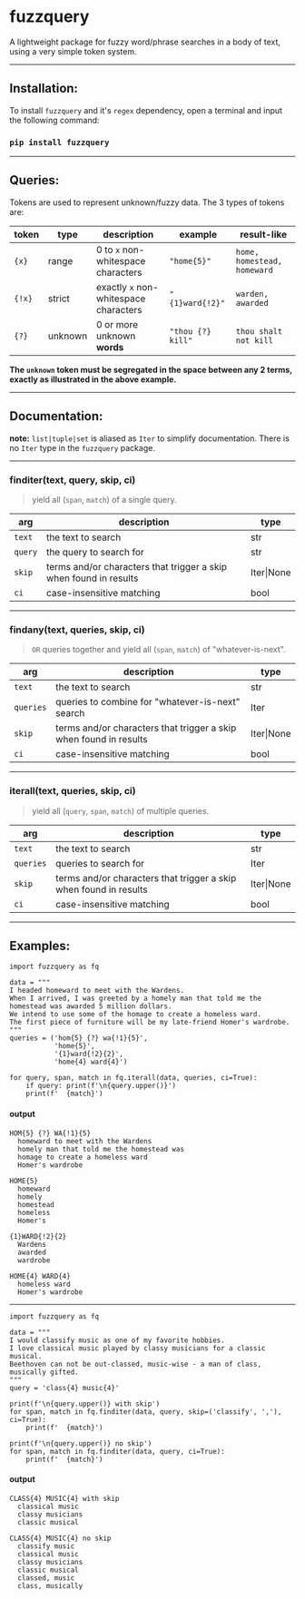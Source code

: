 # fuzzquery
A lightweight package for fuzzy word/phrase searches in a body of text, using a very simple token system.

--------

## Installation:
To install `fuzzquery` and it's `regex` dependency, open a terminal and input the following command: 
### `pip install fuzzquery`

--------

## Queries:

Tokens are used to represent unknown/fuzzy data. The 3 types of tokens are:

| token  | type    | description                           | example           | result-like                     |
| ------ | ------- | ------------------------------------- | ----------------- | ------------------------------- |
| `{x}`  | range   | 0 to `x` non-whitespace characters    | `"home{5}"`       | `home, homestead, homeward`     |
| `{!x}` | strict  | exactly `x` non-whitespace characters | `"{1}ward{!2}"`   | `warden, awarded`               |
| `{?}`  | unknown | 0 or more unknown **words**           | `"thou {?} kill"` | `thou shalt not kill`           |

__The `unknown` token must be segregated in the space between any 2 terms, exactly as illustrated in the above example.__

--------

## Documentation:

**note:**
`list|tuple|set` is aliased as `Iter` to simplify documentation. There is no `Iter` type in the `fuzzquery` package.

--------

### finditer(text, query, skip, ci)
> yield all (`span`, `match`) of a single query.

| arg      | description                                                       | type       |
| -------- | ----------------------------------------------------------------- | ---------- |
| `text`   | the text to search                                                | str        |
| `query`  | the query to search for                                           | str        |
| `skip`   | terms and/or characters that trigger a skip when found in results | Iter\|None |
| `ci`     | case-insensitive matching                                         | bool       |

--------

### findany(text, queries, skip, ci)
> `OR` queries together and yield all (`span`, `match`) of "whatever-is-next".

| arg       | description                                                       | type       |
| --------- | ----------------------------------------------------------------- | ---------- |
| `text`    | the text to search                                                | str        |
| `queries` | queries to combine for "whatever-is-next" search                  | Iter       |
| `skip`    | terms and/or characters that trigger a skip when found in results | Iter\|None |
| `ci`      | case-insensitive matching                                         | bool       |

--------

### iterall(text, queries, skip, ci)
> yield all (`query`, `span`, `match`) of multiple queries.

| arg       | description                                                       | type       |
| --------- | ----------------------------------------------------------------- | ---------- |
| `text`    | the text to search                                                | str        |
| `queries` | queries to search for                                             | Iter       |
| `skip`    | terms and/or characters that trigger a skip when found in results | Iter\|None |
| `ci`      | case-insensitive matching                                         | bool       |

--------

## Examples:

```python3
import fuzzquery as fq

data = """ 
I headed homeward to meet with the Wardens. 
When I arrived, I was greeted by a homely man that told me the homestead was awarded 5 million dollars.
We intend to use some of the homage to create a homeless ward. 
The first piece of furniture will be my late-friend Homer's wardrobe.
"""
queries = ('hom{5} {?} wa{!1}{5}', 
           'home{5}', 
           '{1}ward{!2}{2}', 
           'home{4} ward{4}')

for query, span, match in fq.iterall(data, queries, ci=True):
    if query: print(f'\n{query.upper()}')
    print(f'  {match}')
```

#### output

```none
HOM{5} {?} WA{!1}{5}
  homeward to meet with the Wardens
  homely man that told me the homestead was
  homage to create a homeless ward
  Homer's wardrobe

HOME{5}
  homeward
  homely
  homestead
  homeless
  Homer's

{1}WARD{!2}{2}
  Wardens
  awarded
  wardrobe

HOME{4} WARD{4}
  homeless ward
  Homer's wardrobe
```

--------

```python3
import fuzzquery as fq

data = """ 
I would classify music as one of my favorite hobbies. 
I love classical music played by classy musicians for a classic musical. 
Beethoven can not be out-classed, music-wise - a man of class, musically gifted.
"""
query = 'class{4} music{4}'

print(f'\n{query.upper()} with skip')
for span, match in fq.finditer(data, query, skip=('classify', ','), ci=True):
    print(f'  {match}')
    
print(f'\n{query.upper()} no skip')
for span, match in fq.finditer(data, query, ci=True):
    print(f'  {match}')
```

#### output

```none
CLASS{4} MUSIC{4} with skip
  classical music
  classy musicians
  classic musical

CLASS{4} MUSIC{4} no skip
  classify music
  classical music
  classy musicians
  classic musical
  classed, music
  class, musically
```
